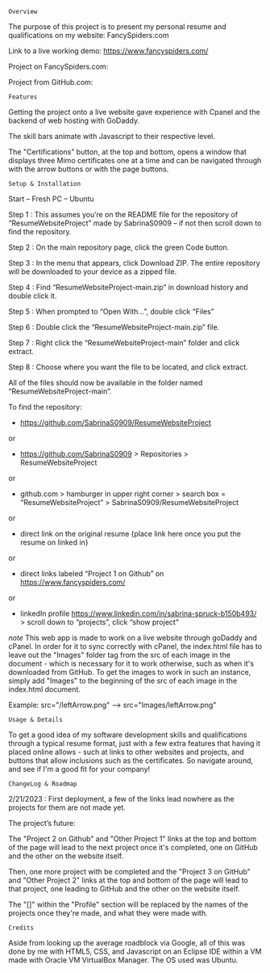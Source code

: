 	Overview
The purpose of this project is to present my personal resume and qualifications on my website: FancySpiders.com

Link to a live working demo: https://www.fancyspiders.com/
		
Project on FancySpiders.com:
			
Project from GitHub.com:
			
	Features
Getting the project onto a live website gave experience with Cpanel and the backend of web hosting with GoDaddy.

The skill bars animate with Javascript to their respective level.
		
The "Certifications" button, at the top and bottom, opens a window that displays three Mimo certificates one at a time and can be navigated through with the arrow buttons or with the page buttons.
    
	Setup & Installation
Start – Fresh PC – Ubuntu

Step 1 : This assumes you’re on the README file for the repository of “ResumeWebsiteProject” made by SabrinaS0909 – if not then scroll down to find the repository.

Step 2 : On the main repository page, click the green Code button.

Step 3 : In the menu that appears, click Download ZIP. The entire repository will be downloaded to your device as a zipped file.

Step 4 : Find “ResumeWebsiteProject-main.zip” in download history and double click it.

Step 5 : When prompted to “Open With…”, double click “Files”

Step 6 : Double click the “ResumeWebsiteProject-main.zip” file.

Step 7 : Right click the “ResumeWebsiteProject-main” folder and click extract.

Step 8 : Choose where you want the file to be located, and click extract.
	
All of the files should now be available in the folder named “ResumeWebsiteProject-main”. 
		
To find the repository:

- https://github.com/SabrinaS0909/ResumeWebsiteProject
			
or
			
- https://github.com/SabrinaS0909 > Repositories > ResumeWebsiteProject
				
or

- github.com > hamburger in upper right corner > search box = “ResumeWebsiteProject” > SabrinaS0909/ResumeWebsiteProject

or
- direct link on the original resume {place link here once you put the resume on linked in}

or

- direct links labeled “Project 1 on Github” on https://www.fancyspiders.com/

or

- linkedIn profile https://www.linkedin.com/in/sabrina-spruck-b150b493/ > scroll down to “projects”, click “show project”

*note* This web app is made to work on a live website through goDaddy and cPanel. In order for it to sync correctly with cPanel, the index.html file has to leave out the "Images" folder tag from the src of each image in the document - which is necessary for it to work otherwise, such as when it's downloaded from GitHub. To get the images to work in such an instance, simply add "Images" to the beginning of the src of each image in the index.html document.

Example: src="/leftArrow.png" --> src="Images/leftArrow.png"


	Usage & Details
To get a good idea of my software development skills and qualifications through a typical resume format, just with a few extra features that having it placed online allows - such at links to other websites and projects, and buttons that allow inclusions such as the certificates. So navigate around, and see if I'm a good fit for your company!
    
	ChangeLog & Roadmap
2/21/2023 : First deployment, a few of the links lead nowhere as the projects for them are not made yet.

    
The project’s future:

The "Project 2 on Github" and "Other Project 1" links at the top and bottom of the page will lead to the next project once it's completed, one on GitHub and the other on the website itself.

Then, one more project with be completed and the "Project 3 on GitHub" and "Other Project 2" links at the top and bottom of the page will lead to that project, one leading to GitHub and the other on the website itself.

The "[]" within the "Profile" section will be replaced by the names of the projects once they're made, and what they were made with.
    
	Credits
Aside from looking up the average roadblock via Google, all of this was done by me with HTML5, CSS, and Javascript on an Eclipse IDE within a VM made with Oracle VM VirtualBox Manager. The OS used was Ubuntu.
